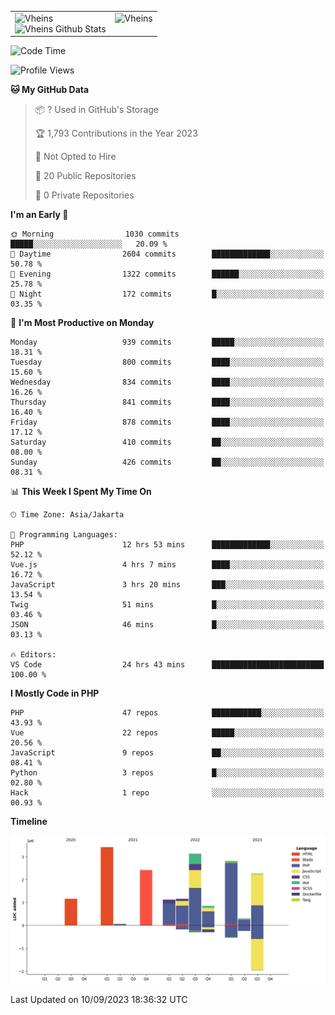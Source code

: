 <table>
  <tr>
    <td valign="top">
      <img src="https://github-readme-streak-stats.herokuapp.com/?user=Vheins&" alt="Vheins" /><br/>
      <img src="https://github-readme-stats.vercel.app/api?username=vheins&count_private=true&show_icons=true" alt="Vheins Github Stats">
    </td>
    <td valign="top">
      <img src="https://github-readme-stats.vercel.app/api/top-langs/?username=Vheins&count_private=true" alt="Vheins" /><br/>
    </td>
  </tr>
</table>

<!--START_SECTION:waka-->
![Code Time](http://img.shields.io/badge/Code%20Time-590%20hrs%2046%20mins-blue)

![Profile Views](http://img.shields.io/badge/Profile%20Views-0-blue)

**🐱 My GitHub Data** 

> 📦 ? Used in GitHub's Storage 
 > 
> 🏆 1,793 Contributions in the Year 2023
 > 
> 🚫 Not Opted to Hire
 > 
> 📜 20 Public Repositories 
 > 
> 🔑 0 Private Repositories 
 > 
**I'm an Early 🐤** 

```text
🌞 Morning                1030 commits        █████░░░░░░░░░░░░░░░░░░░░   20.09 % 
🌆 Daytime                2604 commits        █████████████░░░░░░░░░░░░   50.78 % 
🌃 Evening                1322 commits        ██████░░░░░░░░░░░░░░░░░░░   25.78 % 
🌙 Night                  172 commits         █░░░░░░░░░░░░░░░░░░░░░░░░   03.35 % 
```
📅 **I'm Most Productive on Monday** 

```text
Monday                   939 commits         █████░░░░░░░░░░░░░░░░░░░░   18.31 % 
Tuesday                  800 commits         ████░░░░░░░░░░░░░░░░░░░░░   15.60 % 
Wednesday                834 commits         ████░░░░░░░░░░░░░░░░░░░░░   16.26 % 
Thursday                 841 commits         ████░░░░░░░░░░░░░░░░░░░░░   16.40 % 
Friday                   878 commits         ████░░░░░░░░░░░░░░░░░░░░░   17.12 % 
Saturday                 410 commits         ██░░░░░░░░░░░░░░░░░░░░░░░   08.00 % 
Sunday                   426 commits         ██░░░░░░░░░░░░░░░░░░░░░░░   08.31 % 
```


📊 **This Week I Spent My Time On** 

```text
🕑︎ Time Zone: Asia/Jakarta

💬 Programming Languages: 
PHP                      12 hrs 53 mins      █████████████░░░░░░░░░░░░   52.12 % 
Vue.js                   4 hrs 7 mins        ████░░░░░░░░░░░░░░░░░░░░░   16.72 % 
JavaScript               3 hrs 20 mins       ███░░░░░░░░░░░░░░░░░░░░░░   13.54 % 
Twig                     51 mins             █░░░░░░░░░░░░░░░░░░░░░░░░   03.46 % 
JSON                     46 mins             █░░░░░░░░░░░░░░░░░░░░░░░░   03.13 % 

🔥 Editors: 
VS Code                  24 hrs 43 mins      █████████████████████████   100.00 % 
```

**I Mostly Code in PHP** 

```text
PHP                      47 repos            ███████████░░░░░░░░░░░░░░   43.93 % 
Vue                      22 repos            █████░░░░░░░░░░░░░░░░░░░░   20.56 % 
JavaScript               9 repos             ██░░░░░░░░░░░░░░░░░░░░░░░   08.41 % 
Python                   3 repos             █░░░░░░░░░░░░░░░░░░░░░░░░   02.80 % 
Hack                     1 repo              ░░░░░░░░░░░░░░░░░░░░░░░░░   00.93 % 
```



**Timeline**

![Lines of Code chart](https://raw.githubusercontent.com/vheins/vheins/main/assets/bar_graph.png)


 Last Updated on 10/09/2023 18:36:32 UTC
<!--END_SECTION:waka-->
